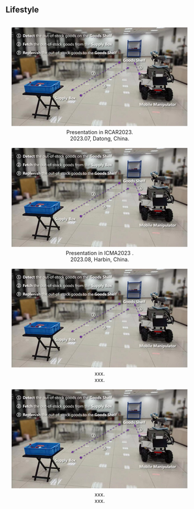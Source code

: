 ## Lifestyle

<html lang="en">
<head>
<meta charset="UTF-8">
<meta name="viewport" content="width=device-width, initial-scale=1.0">
<title>Image Gallery</title>
<style>
  .gallery {
    display: grid;
    grid-template-columns: repeat(auto-fit, minmax(250px, 1fr));
    grid-gap: 16px;
    padding: 16px;
  }
  .gallery img {
    width: 100%;
    height: auto;
  }
  .caption {
    text-align: center;
    margin-top: 4px;
  }
</style>
</head>
<body>

<div class="gallery">
  <div>
    <img src="assets/img/icma2.png" alt="Presentation in RCAR2023">
    <div class="caption">Presentation in RCAR2023.<br>2023.07, Datong, China.</div>
  </div>
  <div>
    <img src="assets/img/icma2.png" alt="Presentation in ICMA2023">
    <div class="caption">Presentation in ICMA2023 .<br>2023.08, Harbin, China.</div>
  </div>
  <div>
    <img src="assets/img/icma2.png" alt="xxx">
    <div class="caption">xxx.<br>xxx.</div>
  </div>
  <div>
    <img src="assets/img/icma2.png" alt="xxx">
    <div class="caption">xxx.<br>xxx.</div>
  </div>
</div>

</body>
</html>
